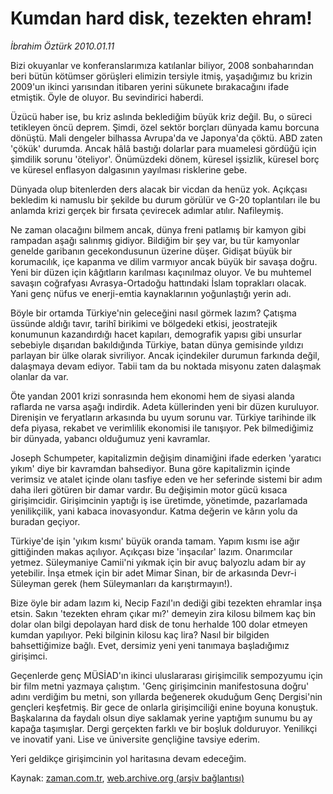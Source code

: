 # Kumdan hard disk, tezekten ehram!

*İbrahim Öztürk 2010.01.11*

<tr><td class="metin" colspan="2" style="padding-top: 20px; padding-left: 5px; ">Bizi okuyanlar ve konferanslarımıza katılanlar biliyor, 2008 sonbaharından beri bütün kötümser görüşleri elimizin tersiyle itmiş, yaşadığımız bu krizin 2009'un ikinci yarısından itibaren yerini sükunete bırakacağını ifade etmiştik. Öyle de oluyor. Bu sevindirici haberdi.</td></tr><tr><td class="metin" colspan="2" style="padding-top: 20px; padding-left: 5px; "><p>Üzücü haber ise, bu kriz aslında beklediğim büyük kriz değil. Bu, o süreci tetikleyen öncü deprem. Şimdi, özel sektör borçları dünyada kamu borcuna dönüştü. Mali dengeler bilhassa Avrupa'da ve Japonya'da çöktü. ABD zaten 'çökük' durumda. Ancak hâlâ bastığı dolarlar para muamelesi gördüğü için şimdilik sorunu 'öteliyor'. Önümüzdeki dönem, küresel işsizlik, küresel borç ve küresel enflasyon dalgasının yayılması risklerine gebe.
<p>Dünyada olup bitenlerden ders alacak bir vicdan da henüz yok. Açıkçası bekledim ki namuslu bir şekilde bu durum görülür ve G-20 toplantıları ile bu anlamda krizi gerçek bir fırsata çevirecek adımlar atılır. Nafileymiş.
<p>Ne zaman olacağını bilmem ancak, dünya freni patlamış bir kamyon gibi rampadan aşağı salınmış gidiyor. Bildiğim bir şey var, bu tür kamyonlar genelde garibanın gecekondusunun üzerine düşer. Gidişat büyük bir korumacılık, içe kapanma ve dilim varmıyor ancak büyük bir savaşa doğru. Yeni bir düzen için kâğıtların karılması kaçınılmaz oluyor. Ve bu muhtemel savaşın coğrafyası Avrasya-Ortadoğu hattındaki İslam toprakları olacak. Yani genç nüfus ve enerji-emtia kaynaklarının yoğunlaştığı yerin adı.
<p>Böyle bir ortamda Türkiye'nin geleceğini nasıl görmek lazım? Çatışma üssünde aldığı tavır, tarihî birikimi ve bölgedeki etkisi, jeostratejik konumunun kazandırdığı hacet kapıları, demografik yapısı gibi unsurlar sebebiyle dışarıdan bakıldığında Türkiye, batan dünya gemisinde yıldızı parlayan bir ülke olarak sivriliyor. Ancak içindekiler durumun farkında değil, dalaşmaya devam ediyor. Tabii tam da bu noktada misyonu zaten dalaşmak olanlar da var.
<p>Öte yandan 2001 krizi sonrasında hem ekonomi hem de siyasi alanda raflarda ne varsa aşağı indirdik. Adeta küllerinden yeni bir düzen kuruluyor. Direnişin ve feryatların arkasında bu uyum sorunu var. Türkiye tarihinde ilk defa piyasa, rekabet ve verimlilik ekonomisi ile tanışıyor. Pek bilmediğimiz bir dünyada, yabancı olduğumuz yeni kavramlar.
<p>Joseph Schumpeter, kapitalizmin değişim dinamiğini ifade ederken 'yaratıcı yıkım' diye bir kavramdan bahsediyor. Buna göre kapitalizmin içinde verimsiz ve atalet içinde olanı tasfiye eden ve her seferinde sistemi bir adım daha ileri götüren bir damar vardır. Bu değişimin motor gücü kısaca girişimcidir. Girişimcinin yaptığı iş ise üretimde, yönetimde, pazarlamada yenilikçilik, yani kabaca inovasyondur. Katma değerin ve kârın yolu da buradan geçiyor.
<p>Türkiye'de işin 'yıkım kısmı' büyük oranda tamam. Yapım kısmı ise ağır gittiğinden makas açılıyor. Açıkçası bize 'inşacılar' lazım. Onarımcılar yetmez. Süleymaniye Camii'ni yıkmak için bir avuç balyozlu adam bir ay yetebilir. İnşa etmek için bir adet Mimar Sinan, bir de arkasında Devr-i Süleyman gerek (hem Süleymanları da karıştırmayın!).
<p>Bize öyle bir adam lazım ki, Necip Fazıl'ın dediği gibi tezekten ehramlar inşa etsin. Sakın 'tezekten ehram çıkar mı?' demeyin zira kilosu bilmem kaç bin dolar olan bilgi depolayan hard disk de tonu herhalde 100 dolar etmeyen kumdan yapılıyor. Peki bilginin kilosu kaç lira? Nasıl bir bilgiden bahsettiğimize bağlı. Evet, dersimiz yeni yeni tanımaya başladığımız girişimci.
<p>Geçenlerde genç MÜSİAD'ın ikinci uluslararası girişimcilik sempozyumu için bir film metni yazmaya çalıştım. 'Genç girişimcinin manifestosuna doğru' adını verdiğim bu metni, son yıllarda beğenerek okuduğum Genç Dergisi'nin gençleri keşfetmiş. Bir gece de onlarla girişimciliği enine boyuna konuştuk. Başkalarına da faydalı olsun diye saklamak yerine yaptığım sunumu bu ay kapağa taşımışlar. Dergi gerçekten farklı ve bir boşluk dolduruyor. Yenilikçi ve inovatif yani. Lise ve üniversite gençliğine tavsiye ederim.
<p>Yeri geldikçe girişimcinin yol haritasına devam edeceğim. <br/></p></p></p></p></p></p></p></p></p></p></td></tr>

Kaynak: [zaman.com.tr](http://zaman.com.tr/yazar.do?yazino=938591), [web.archive.org (arşiv bağlantısı)](http://web.archive.org/web/20100325121049/http://www.zaman.com.tr:80/yazar.do?yazino=938591)
